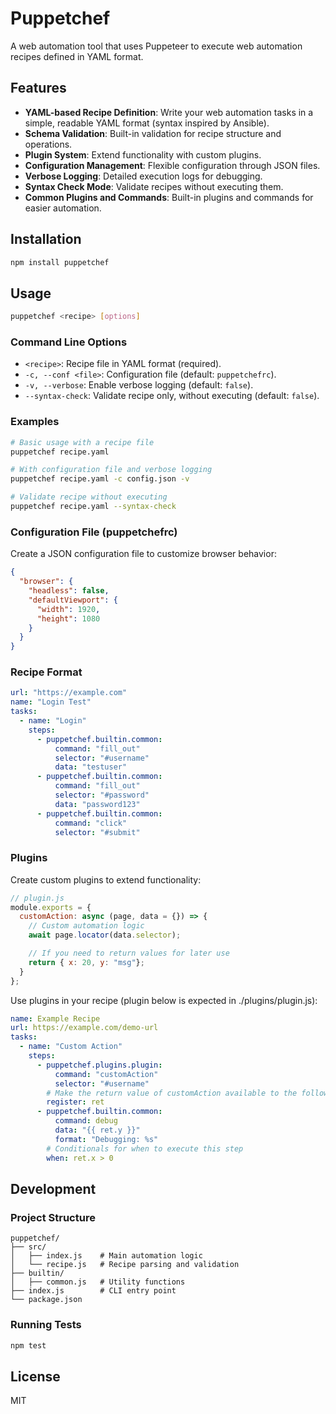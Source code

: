 # Puppetchef

A web automation tool that uses Puppeteer to execute web automation recipes defined in YAML format.

## Features

- **YAML-based Recipe Definition**: Write your web automation tasks in a simple, readable YAML format (syntax inspired by Ansible).
- **Schema Validation**: Built-in validation for recipe structure and operations.
- **Plugin System**: Extend functionality with custom plugins.
- **Configuration Management**: Flexible configuration through JSON files.
- **Verbose Logging**: Detailed execution logs for debugging.
- **Syntax Check Mode**: Validate recipes without executing them.
- **Common Plugins and Commands**: Built-in plugins and commands for easier automation.

## Installation

```bash
npm install puppetchef
```

## Usage

```bash
puppetchef <recipe> [options]
```

### Command Line Options

- `<recipe>`: Recipe file in YAML format (required).
- `-c, --conf <file>`: Configuration file (default: `puppetchefrc`).
- `-v, --verbose`: Enable verbose logging (default: `false`).
- `--syntax-check`: Validate recipe only, without executing (default: `false`).

### Examples

```bash
# Basic usage with a recipe file
puppetchef recipe.yaml

# With configuration file and verbose logging
puppetchef recipe.yaml -c config.json -v

# Validate recipe without executing
puppetchef recipe.yaml --syntax-check
```

### Configuration File (puppetchefrc)

Create a JSON configuration file to customize browser behavior:

```json
{
  "browser": {
    "headless": false,
    "defaultViewport": {
      "width": 1920,
      "height": 1080
    }
  }
}
```

### Recipe Format

```yaml
url: "https://example.com"
name: "Login Test"
tasks:
  - name: "Login"
    steps:
      - puppetchef.builtin.common:
          command: "fill_out"
          selector: "#username"
          data: "testuser"
      - puppetchef.builtin.common:
          command: "fill_out"
          selector: "#password"
          data: "password123"
      - puppetchef.builtin.common:
          command: "click"
          selector: "#submit"
```

### Plugins

Create custom plugins to extend functionality:

```javascript
// plugin.js
module.exports = {
  customAction: async (page, data = {}) => {
    // Custom automation logic
    await page.locator(data.selector);

    // If you need to return values for later use
    return { x: 20, y: "msg"};
  }
};
```

Use plugins in your recipe (plugin below is expected in ./plugins/plugin.js):

```yaml
name: Example Recipe
url: https://example.com/demo-url
tasks:
  - name: "Custom Action"
    steps:
      - puppetchef.plugins.plugin:
          command: "customAction"
          selector: "#username"
        # Make the return value of customAction available to the following steps
        register: ret
      - puppetchef.builtin.common:
          command: debug
          data: "{{ ret.y }}"
          format: "Debugging: %s"
        # Conditionals for when to execute this step
        when: ret.x > 0
```

## Development

### Project Structure

```
puppetchef/
├── src/
│   ├── index.js    # Main automation logic
│   └── recipe.js   # Recipe parsing and validation
├── builtin/
│   ├── common.js   # Utility functions
├── index.js        # CLI entry point
└── package.json
```

### Running Tests

```bash
npm test
```

## License

MIT
